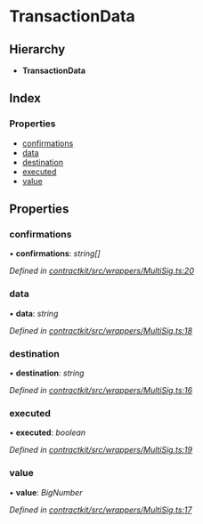 # TransactionData

## Hierarchy

* **TransactionData**

## Index

### Properties

* [confirmations]()
* [data]()
* [destination]()
* [executed]()
* [value]()

## Properties

### confirmations

• **confirmations**: _string\[\]_

_Defined in_ [_contractkit/src/wrappers/MultiSig.ts:20_](https://github.com/celo-org/celo-monorepo/blob/master/packages/sdk/contractkit/src/wrappers/MultiSig.ts#L20)

### data

• **data**: _string_

_Defined in_ [_contractkit/src/wrappers/MultiSig.ts:18_](https://github.com/celo-org/celo-monorepo/blob/master/packages/sdk/contractkit/src/wrappers/MultiSig.ts#L18)

### destination

• **destination**: _string_

_Defined in_ [_contractkit/src/wrappers/MultiSig.ts:16_](https://github.com/celo-org/celo-monorepo/blob/master/packages/sdk/contractkit/src/wrappers/MultiSig.ts#L16)

### executed

• **executed**: _boolean_

_Defined in_ [_contractkit/src/wrappers/MultiSig.ts:19_](https://github.com/celo-org/celo-monorepo/blob/master/packages/sdk/contractkit/src/wrappers/MultiSig.ts#L19)

### value

• **value**: _BigNumber_

_Defined in_ [_contractkit/src/wrappers/MultiSig.ts:17_](https://github.com/celo-org/celo-monorepo/blob/master/packages/sdk/contractkit/src/wrappers/MultiSig.ts#L17)


